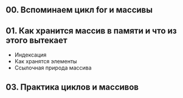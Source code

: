 ## 00. Вспоминаем цикл for и массивы
## 01. Как хранится массив в памяти и что из этого вытекает
* Индексация
* Как хранятся элементы
* Ссылочная природа массива
## 03. Практика циклов и массивов